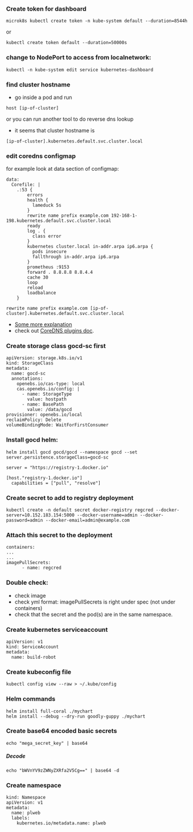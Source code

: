 ### Create token for dashboard

```
microk8s kubectl create token -n kube-system default --duration=8544h
```
or
```
kubectl create token default --duration=50000s
```
### change to NodePort to access from localnetwork:
```
kubectl -n kube-system edit service kubernetes-dashboard
```

### find cluster hostname
- go inside a pod and run
```
host [ip-of-cluster]
```
or you can run another tool to do reverse dns lookup

- it seems that cluster hostname is 
```
[ip-of-cluster].kubernetes.default.svc.cluster.local
```

### edit coredns configmap
for example look at data section of configmap:
```
data:
  Corefile: |
    .:53 {
        errors
        health {
          lameduck 5s
        }
        rewrite name prefix example.com 192-168-1-198.kubernetes.default.svc.cluster.local
        ready
        log . {
          class error
        }
        kubernetes cluster.local in-addr.arpa ip6.arpa {
          pods insecure
          fallthrough in-addr.arpa ip6.arpa
        }
        prometheus :9153
        forward . 8.8.8.8 8.8.4.4 
        cache 30
        loop
        reload
        loadbalance
    }
```

```
rewrite name prefix example.com [ip-of-cluster].kubernetes.default.svc.cluster.local
```

- [Some more explanation](https://therubyist.org/2021/02/20/cert-manager-nat-loopback-and-coredns/)
- check out [CoreDNS plugins doc](https://coredns.io/plugins/rewrite/).

### Create storage class gocd-sc first
```
apiVersion: storage.k8s.io/v1
kind: StorageClass
metadata:
  name: gocd-sc
  annotations:
    openebs.io/cas-type: local
    cas.openebs.io/config: |
      - name: StorageType
        value: hostpath
      - name: BasePath
        value: /data/gocd
provisioner: openebs.io/local
reclaimPolicy: Delete
volumeBindingMode: WaitForFirstConsumer
```

### Install gocd helm:
```
helm install gocd gocd/gocd --namespace gocd --set server.persistence.storageClass=gocd-sc
```

```
server = "https://registry-1.docker.io"

[host."registry-1.docker.io"]
  capabilities = ["pull", "resolve"]
```

### Create secret to add to registry deployment
```
kubectl create -n default secret docker-registry regcred --docker-server=10.152.183.154:5000 --docker-username=admin --docker-password=admin --docker-email=admin@example.com
```
### Attach this secret to the deployment
```
containers:
...
...
imagePullSecrets:
      - name: regcred
```

### Double check:
- check image
- check yml format: imagePullSecrets is right under spec (not under containers)
- check that the secret and the pod(s) are in the same namespace.

### Create kubernetes serviceaccount
```
apiVersion: v1
kind: ServiceAccount
metadata:
  name: build-robot
```

### Create kubeconfig file

```
kubectl config view --raw > ~/.kube/config
```

### Helm commands

```
helm install full-coral ./mychart
helm install --debug --dry-run goodly-guppy ./mychart
```

### Create base64 encoded basic secrets

```
echo "mega_secret_key" | base64
```

##### Decode 

```
echo "bWVnYV9zZWNyZXRfa2V5Cg==" | base64 -d
```

### Create namespace

```
kind: Namespace
apiVersion: v1
metadata:
  name: plweb
  labels:
    kubernetes.io/metadata.name: plweb
```
